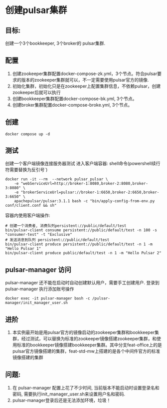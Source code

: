 # 创建pulsar集群
## 目标:
创建一个3个bookkeeper, 3个broker的 pulsar集群.
## 配置
1. 创建zookeeper集群配置docker-compose-zk.yml，3个节点。符合pulsar要求的版本的zookeeper集群就可以，不一定需要使用pulsar官方的镜像.
2. 初始化集群，初始化只是在zookeeper上配置集群信息，不依赖pulsar，创建zookeeper后就可以执行
3. 创建bookkeeper集群配置docker-compose-bk.yml, 3个节点。
4. 创建broker集群配置docker-compose-broke.yml, 3个节点。
## 创建
```shell
docker compose up -d
```

## 测试
创建一个客户端镜像连接服务器测试
进入客户端容器:
shell命令(powershell续行符需要替换为反引号`)
```shell
docker run -it --rm  --network pulsar_pulsar \
    -e "webServiceUrl=http://broker-1:8080,broker-2:8080,broker-3:8080" \
    -e "brokerServiceUrl=pulsar://broker-1:6650,broker-2:6650,broker-3:6650" \
    apachepulsar/pulsar:3.1.1 bash -c "bin/apply-config-from-env.py conf/client.conf && sh"
```
容器内使用客户端操作:
```shell
# 创建一个消费者, 消费队列persistent://public/default/test
bin/pulsar-client consume persistent://public/default/test -n 100 -s "consumer-test" -t "Exclusive"
# 发送消息到队列 persistent://public/default/test
bin/pulsar-client produce persistent://public/default/test -n 1 -m "Hello Pulsar 1"
bin/pulsar-client produce public/default/test -n 1 -m "Hello Pulsar 2"
```

## pulsar-manager 访问
pulsar-manager 还不能在启动时自动创建默认用户，需要手工创建用户.
登录到pulsar-manager 执行添加账号操作
```shell
docker exec -it pulsar-manager bash -c /pulsar-manager/init_manager_user.sh
```

## 进阶
1. 本实例最开始是用pulsar官方的镜像启动的zookeeper集群和bookkeeper集群，经过测试，可以替换为标准的zookeeper镜像搭建zookeeper集群，和使用标准的bookkeeper镜像搭建bookkeeper集群。其中分支feat-office上的是pulsar官方镜像搭建的集群，feat-std-mw上搭建的是各个中间件官方的标准镜像搭建的集群

## 问题:
1. 在 pulsar-manager 配置上花了不少时间, 当前版本不能启动时设置登录名和密码, 需要执行init_manager_user.sh来设置用户名和密码.
2. pulsar-manager登录后还是无法添加环境，垃圾！